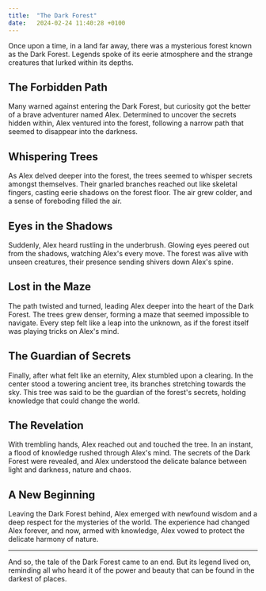 ```yaml
---
title:  "The Dark Forest"
date:   2024-02-24 11:40:28 +0100
---
```


Once upon a time, in a land far away, there was a mysterious forest known as the Dark Forest. Legends spoke of its eerie atmosphere and the strange creatures that lurked within its depths.

## The Forbidden Path

Many warned against entering the Dark Forest, but curiosity got the better of a brave adventurer named Alex. Determined to uncover the secrets hidden within, Alex ventured into the forest, following a narrow path that seemed to disappear into the darkness.

## Whispering Trees

As Alex delved deeper into the forest, the trees seemed to whisper secrets amongst themselves. Their gnarled branches reached out like skeletal fingers, casting eerie shadows on the forest floor. The air grew colder, and a sense of foreboding filled the air.

## Eyes in the Shadows

Suddenly, Alex heard rustling in the underbrush. Glowing eyes peered out from the shadows, watching Alex's every move. The forest was alive with unseen creatures, their presence sending shivers down Alex's spine.

## Lost in the Maze

The path twisted and turned, leading Alex deeper into the heart of the Dark Forest. The trees grew denser, forming a maze that seemed impossible to navigate. Every step felt like a leap into the unknown, as if the forest itself was playing tricks on Alex's mind.

## The Guardian of Secrets

Finally, after what felt like an eternity, Alex stumbled upon a clearing. In the center stood a towering ancient tree, its branches stretching towards the sky. This tree was said to be the guardian of the forest's secrets, holding knowledge that could change the world.

## The Revelation

With trembling hands, Alex reached out and touched the tree. In an instant, a flood of knowledge rushed through Alex's mind. The secrets of the Dark Forest were revealed, and Alex understood the delicate balance between light and darkness, nature and chaos.

## A New Beginning

Leaving the Dark Forest behind, Alex emerged with newfound wisdom and a deep respect for the mysteries of the world. The experience had changed Alex forever, and now, armed with knowledge, Alex vowed to protect the delicate harmony of nature.

---

And so, the tale of the Dark Forest came to an end. But its legend lived on, reminding all who heard it of the power and beauty that can be found in the darkest of places.
